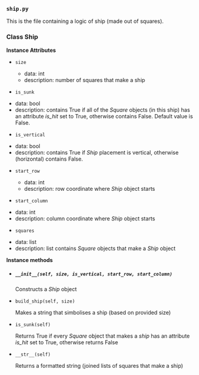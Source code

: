 
### `ship.py`

This is the file containing a logic of ship (made out of squares).

### Class Ship

__Instance Attributes__

* `size`
  - data: int
  - description: number of squares that make a ship

* `is_sunk`
- data: bool
- description: contains True if all of the *Square* objects (in this ship) has an attribute *is_hit* set to True, otherwise contains False. Default value is False.

* `is_vertical`
- data: bool
- description: contains True if *Ship* placement is vertical, otherwise (horizontal) contains False.

* `start_row`
  - data: int
  - description: row coordinate where *Ship* object starts

* `start_column`
- data: int
- description: column coordinate where *Ship* object starts

* `squares`
- data: list
- description: list contains *Square* objects that make a *Ship* object

__Instance methods__

* ##### ` __init__(self, size, is_vertical, start_row, start_column) `

  Constructs a *Ship* object

* `build_ship(self, size)`

    Makes a string that simbolises a ship (based on provided size)

* `is_sunk(self)`

    Returns True if every *Square* object that makes a *ship* has an attribute *is_hit* set to True,
    otherwise returns False

* `__str__(self)`

    Returns a formatted string (joined lists of squares that make a ship)
